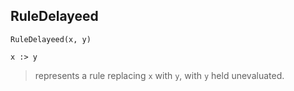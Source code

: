 ## RuleDelayeed

```
RuleDelayeed(x, y)

x :> y
```
> represents a rule replacing `x` with `y`, with `y` held unevaluated. 
